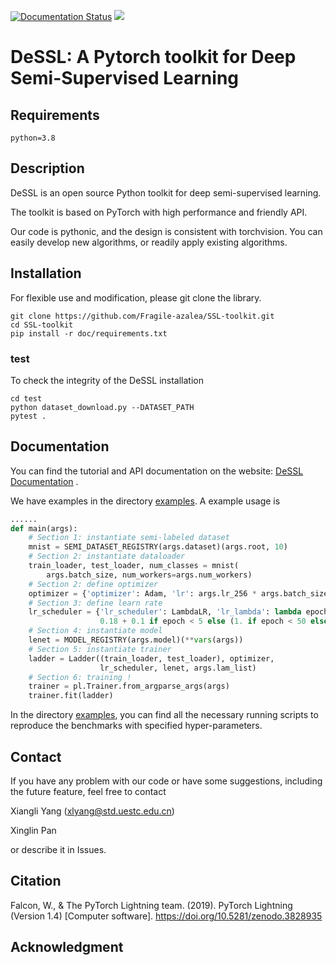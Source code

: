 [![Documentation Status](https://readthedocs.org/projects/ssl-toolkit/badge/?version=latest)](https://ssl-toolkit.readthedocs.io/en/latest/?badge=latest) ![](https://img.shields.io/badge/license-MIT-blue)

# DeSSL: A Pytorch toolkit for Deep Semi-Supervised Learning


## Requirements

```consule
python=3.8
```

## Description

DeSSL is an open source Python toolkit for deep semi-supervised learning.

The toolkit is based on PyTorch with high performance and friendly API.

Our code is pythonic, and the design is consistent with torchvision. You can easily develop new algorithms, or readily apply existing algorithms.

## Installation 

For flexible use and modification, please git clone the library.

```console
git clone https://github.com/Fragile-azalea/SSL-toolkit.git
cd SSL-toolkit
pip install -r doc/requirements.txt
```

### test

To check the integrity of the DeSSL installation
```console
cd test
python dataset_download.py --DATASET_PATH
pytest .
```

## Documentation

You can find the tutorial and API documentation on the website: [DeSSL Documentation](https://ssl-toolkit.readthedocs.io/en/latest/) .

We have examples in the directory [examples](https://github.com/Fragile-azalea/SSL-toolkit/tree/main/example).  A example usage is 

```python
......
def main(args):
    # Section 1: instantiate semi-labeled dataset
    mnist = SEMI_DATASET_REGISTRY(args.dataset)(args.root, 10)
    # Section 2: instantiate dataloader
    train_loader, test_loader, num_classes = mnist(
        args.batch_size, num_workers=args.num_workers) 
    # Section 2: define optimizer
    optimizer = {'optimizer': Adam, 'lr': args.lr_256 * args.batch_size / 256}
    # Section 3: define learn rate
    lr_scheduler = {'lr_scheduler': LambdaLR, 'lr_lambda': lambda epoch: epoch *
                    0.18 + 0.1 if epoch < 5 else (1. if epoch < 50 else 1.5 - epoch / 100)}
    # Section 4: instantiate model
    lenet = MODEL_REGISTRY(args.model)(**vars(args))
    # Section 5: instantiate trainer
    ladder = Ladder((train_loader, test_loader), optimizer,
                    lr_scheduler, lenet, args.lam_list)
    # Section 6: training !
    trainer = pl.Trainer.from_argparse_args(args)
    trainer.fit(ladder)
```

In the directory [examples](https://github.com/Fragile-azalea/SSL-toolkit/tree/main/example), you can find all the necessary running scripts to reproduce the benchmarks with specified hyper-parameters.

## Contact

If you have any problem with our code or have some suggestions, including the future feature, feel free to contact 

Xiangli Yang (xlyang@std.uestc.edu.cn)

Xinglin Pan

or describe it in Issues.

## Citation

Falcon, W., & The PyTorch Lightning team. (2019). PyTorch Lightning (Version 1.4) [Computer software]. https://doi.org/10.5281/zenodo.3828935




## Acknowledgment






